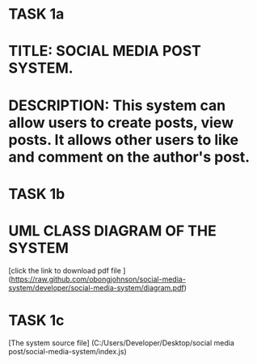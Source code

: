 # **TASK 1a**
# **TITLE:** SOCIAL MEDIA POST SYSTEM.


# **DESCRIPTION:** This system can allow users to create posts, view posts. It allows other users to like and comment on the author's post. 




# **TASK 1b**
# **UML CLASS DIAGRAM OF THE SYSTEM**

[click the link to download pdf file ] (https://raw.github.com/obongjohnson/social-media-system/developer/social-media-system/diagram.pdf)




# **TASK 1c**
[The system source file] (C:/Users/Developer/Desktop/social media post/social-media-system/index.js)